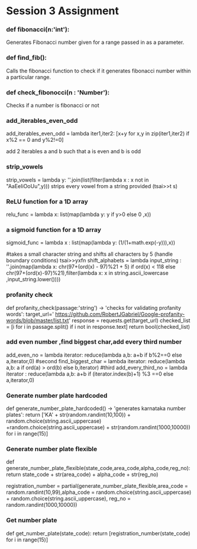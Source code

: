 # Session 3 Assignment

### def fibonacci(n:'int'):
Generates Fibonacci number given for a range passed in as a parameter.

### def find_fib():
Calls the fibonacci function to check if it generates fibonacci number within a particular range.

### def check_fibonocci(n : 'Number'):
Checks if a number is fibonacci or not

### add_iterables_even_odd
add_iterables_even_odd = lambda iter1,iter2: [x+y for x,y in zip(iter1,iter2) if x%2 == 0 and y%2!=0]

add 2 iterables a and b such that a is even and b is odd

### strip_vowels
strip_vowels = lambda y: ''.join(list(filter(lambda x : x not in "AaEeIiOoUu",y))) strips every vowel from a string provided (tsai>>t s)

### ReLU function for a 1D array
relu_func = lambda x: list(map(lambda y: y if y>0 else 0 ,x))

### a sigmoid function for a 1D array
sigmoid_func = lambda x : list(map(lambda y: (1/(1+math.exp(-y))),x))

#takes a small character string and shifts all characters by 5 (handle boundary conditions) tsai>>yxfn shift_alphabets = lambda input_string : ''.join(map(lambda x: chr(97+(ord(x) - 97)%21 + 5) if ord(x) < 118 else chr(97+(ord(x)-97)%21),filter(lambda x: x in string.ascii_lowercase ,input_string.lower())))

### profanity check
def profanity_check(passage:'string') -> 'checks for validating profanity words': target_url=' https://github.com/RobertJGabriel/Google-profanity-words/blob/master/list.txt' response = requests.get(target_url) checked_list = [i for i in passage.split() if i not in response.text] return bool(checked_list)

### add even number ,find biggest char,add every third number
add_even_no = lambda iterator: reduce(lambda a,b: a+b if b%2==0 else a,iterator,0) #second find_biggest_char = lambda iterator: reduce(lambda a,b: a if ord(a) > ord(b) else b,iterator) #third add_every_third_no = lambda iterator : reduce(lambda a,b: a+b if (iterator.index(b)+1) %3 ==0 else a,iterator,0)

### Generate number plate hardcoded
def generate_number_plate_hardcoded() -> 'generates karnataka number plates': return ['KA' + str(random.randint(10,100)) + random.choice(string.ascii_uppercase) +random.choice(string.ascii_uppercase) + str(random.randint(1000,10000)) for i in range(15)]

### Generate number plate flexible
def generate_number_plate_flexible(state_code,area_code,alpha_code,reg_no): return state_code + str(area_code) + alpha_code + str(reg_no)

registration_number = partial(generate_number_plate_flexible,area_code = random.randint(10,99),alpha_code = random.choice(string.ascii_uppercase) + random.choice(string.ascii_uppercase), reg_no = random.randint(1000,10000))

### Get number plate
def get_number_plate(state_code): return [registration_number(state_code) for i in range(15)]

